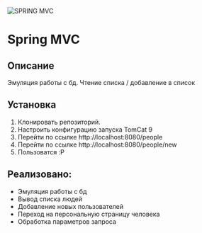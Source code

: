 ![SPRING MVC](https://spring.io/images/spring-logo-2022-dark-2f10e8055653ec50e693eb444291d742.svg)

# Spring MVC

## Описание
Эмуляция работы с бд. Чтение списка / добавление в список

## Установка 
1. Клонировать репозиторий.
2. Настроить конфигурацию запуска TomCat 9
3. Перейти по ссылке http://localhost:8080/people
4. Перейти по ссылке http://localhost:8080/people/new
5. Пользоватся :P

## Реализовано:
- Эмуляция работы с бд
- Вывод списка людей
- Добавление новых пользователей
- Переход на персональную страницу человека
- Обработка параметров запроса

